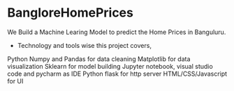 # BangloreHomePrices
We Build a Machine Learing Model to predict the Home Prices in Banguluru. 




* Technology and tools wise this project covers,


Python
Numpy and Pandas for data cleaning
Matplotlib for data visualization
Sklearn for model building
Jupyter notebook, visual studio code and pycharm as IDE
Python flask for http server
HTML/CSS/Javascript for UI

